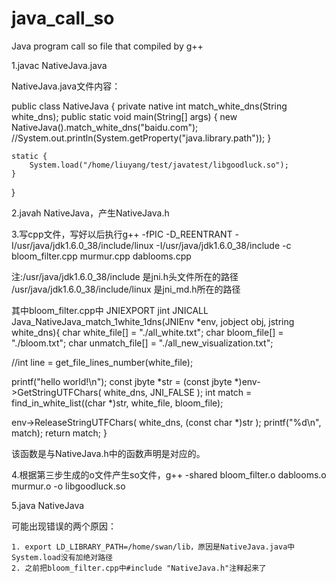# java_call_so
Java program call so file that compiled by g++

1.javac NativeJava.java

NativeJava.java文件内容：

public class NativeJava {
    private native int  match_white_dns(String white_dns);
    public static void main(String[] args)
            {
                new NativeJava().match_white_dns("baidu.com");
                //System.out.println(System.getProperty("java.library.path"));
            }

    static {
        System.load("/home/liuyang/test/javatest/libgoodluck.so");
    }
}


2.javah NativeJava，产生NativeJava.h

3.写cpp文件，写好以后执行g++ -fPIC -D_REENTRANT -I/usr/java/jdk1.6.0_38/include/linux -I/usr/java/jdk1.6.0_38/include -c bloom_filter.cpp murmur.cpp dablooms.cpp

注:/usr/java/jdk1.6.0_38/include 是jni.h头文件所在的路径
/usr/java/jdk1.6.0_38/include/linux 是jni_md.h所在的路径

其中bloom_filter.cpp中
JNIEXPORT jint JNICALL Java_NativeJava_match_1white_1dns(JNIEnv *env, jobject obj, jstring white_dns){
  char white_file[] = "./all_white.txt";
  char bloom_file[] = "./bloom.txt";
  char unmatch_file[] = "./all_new_visualization.txt";

  //int line = get_file_lines_number(white_file);

  printf("hello world!\n");
  const jbyte *str = (const jbyte *)env->GetStringUTFChars( white_dns, JNI_FALSE );
  int match = find_in_white_list((char *)str, white_file, bloom_file);

  env->ReleaseStringUTFChars( white_dns, (const char *)str );
  printf("%d\n", match);
  return match;
}

该函数是与NativeJava.h中的函数声明是对应的。

4.根据第三步生成的o文件产生so文件，g++ -shared bloom_filter.o dablooms.o murmur.o -o libgoodluck.so

5.java NativeJava

可能出现错误的两个原因：

	1. export LD_LIBRARY_PATH=/home/swan/lib，原因是NativeJava.java中System.load没有加绝对路径
	2. 之前把bloom_filter.cpp中#include "NativeJava.h"注释起来了


